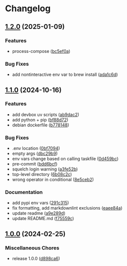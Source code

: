 # Changelog

## [1.2.0](https://github.com/pythoninthegrass/mvp/compare/v1.1.0...v1.2.0) (2025-01-09)


### Features

* process-compose ([bc5ef0a](https://github.com/pythoninthegrass/mvp/commit/bc5ef0a3faeb4bbfe43653c731f4f442e440efff))


### Bug Fixes

* add nontinteractive env var to brew install ([ada1c6d](https://github.com/pythoninthegrass/mvp/commit/ada1c6d062193f8002e30dba6ba9d1f1e7c89c98))

## [1.1.0](https://github.com/pythoninthegrass/mvp/compare/v1.0.0...v1.1.0) (2024-10-16)


### Features

* add devbox uv scripts ([ab9dac2](https://github.com/pythoninthegrass/mvp/commit/ab9dac244a9e0d2089e157902ad8018406b3fd6a))
* add python + pip ([bf88d72](https://github.com/pythoninthegrass/mvp/commit/bf88d7279a56053c8114431b1a4e35f869f4487b))
* debian dockerfile ([b778148](https://github.com/pythoninthegrass/mvp/commit/b7781486bd780aeebcd54eb314376077e781fff9))


### Bug Fixes

* .env location ([0bf7094](https://github.com/pythoninthegrass/mvp/commit/0bf7094b068568edf1fbeaeb69e45d5cc805ba2c))
* empty args ([dbc29b9](https://github.com/pythoninthegrass/mvp/commit/dbc29b9ec378ed40bf7e774be8743e893d3fc691))
* env vars change based on calling taskfile ([0d459bc](https://github.com/pythoninthegrass/mvp/commit/0d459bcc273704a1da46391a523c8e86fdfc4937))
* pre-commit ([bdd6bcf](https://github.com/pythoninthegrass/mvp/commit/bdd6bcf77244ff340c42cc3a96bb98215433cdce))
* squelch login warning ([a3fe52b](https://github.com/pythoninthegrass/mvp/commit/a3fe52b7c08eed12907b15516d073920fba6e1d3))
* top-level directory ([6b08c2c](https://github.com/pythoninthegrass/mvp/commit/6b08c2c4f6bfd5f05b8319678521ef7a4c12ff58))
* wrong operator in conditional ([8e5ceb2](https://github.com/pythoninthegrass/mvp/commit/8e5ceb26a6c01b6bf62eabb2409813b5daa17dfc))


### Documentation

* add pypi env vars ([291c315](https://github.com/pythoninthegrass/mvp/commit/291c315084d6f80531e8b5184688c2f5b4c37c44))
* fix formatting, add markdownlint exclusions ([eaee84a](https://github.com/pythoninthegrass/mvp/commit/eaee84ab49b3e1cc6ad38d41097798f492d149e0))
* update readme ([a9e289d](https://github.com/pythoninthegrass/mvp/commit/a9e289d3455f7e8a5edb372afcf434ce9df880f4))
* update README.md ([f75559c](https://github.com/pythoninthegrass/mvp/commit/f75559c69166b3f4351963d2a8a224769275581e))

## [1.0.0](https://github.com/pythoninthegrass/mvp/compare/v1.0.0...v1.0.0) (2024-02-25)


### Miscellaneous Chores

* release 1.0.0 ([d898ca6](https://github.com/pythoninthegrass/mvp/commit/d898ca6ee6d9deabde9fc83d1afc9a374fc1fdf7))
